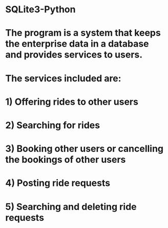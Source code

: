 # SQLite3-Python

# The program is a system that keeps the enterprise data in a database and provides services to users.
# The services included are:
# 1) Offering rides to other users
# 2) Searching for rides
# 3) Booking other users or cancelling the bookings of other users
# 4) Posting ride requests
# 5) Searching and deleting ride requests
